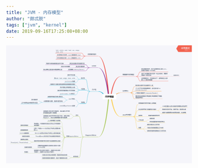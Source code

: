 ```yaml
---
title: "JVM - 内存模型"
author: "颇忒脱"
tags: ["jvm", "kernel"]
date: 2019-09-16T17:25:08+08:00
---
```


<!--more-->

<img src="memory-model.png" style="zoom:50%" />